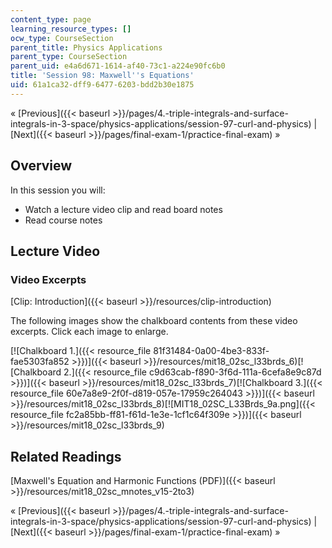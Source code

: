 ```yaml
---
content_type: page
learning_resource_types: []
ocw_type: CourseSection
parent_title: Physics Applications
parent_type: CourseSection
parent_uid: e4a6d671-1614-af40-73c1-a224e90fc6b0
title: 'Session 98: Maxwell''s Equations'
uid: 61a1ca32-dff9-6477-6203-bdd2b30e1875
---
```


« [Previous]({{< baseurl >}}/pages/4.-triple-integrals-and-surface-integrals-in-3-space/physics-applications/session-97-curl-and-physics) | [Next]({{< baseurl >}}/pages/final-exam-1/practice-final-exam) »

Overview
--------

In this session you will:

*   Watch a lecture video clip and read board notes
*   Read course notes

Lecture Video
-------------

### Video Excerpts

[Clip: Introduction]({{< baseurl >}}/resources/clip-introduction)

The following images show the chalkboard contents from these video excerpts. Click each image to enlarge.

[![Chalkboard 1.]({{< resource_file 81f31484-0a00-4be3-833f-fae5303fa852 >}})]({{< baseurl >}}/resources/mit18_02sc_l33brds_6)[![Chalkboard 2.]({{< resource_file c9d63cab-f890-3f6d-111a-6cefa8e9c87d >}})]({{< baseurl >}}/resources/mit18_02sc_l33brds_7)[![Chalkboard 3.]({{< resource_file 60e7a8e9-2f0f-d819-057e-17959c264043 >}})]({{< baseurl >}}/resources/mit18_02sc_l33brds_8)[![MIT18_02SC_L33Brds_9a.png]({{< resource_file fc2a85bb-ff81-f61d-1e3e-1cf1c64f309e >}})]({{< baseurl >}}/resources/mit18_02sc_l33brds_9)

Related Readings
----------------

[Maxwell's Equation and Harmonic Functions (PDF)]({{< baseurl >}}/resources/mit18_02sc_mnotes_v15-2to3)

« [Previous]({{< baseurl >}}/pages/4.-triple-integrals-and-surface-integrals-in-3-space/physics-applications/session-97-curl-and-physics) | [Next]({{< baseurl >}}/pages/final-exam-1/practice-final-exam) »